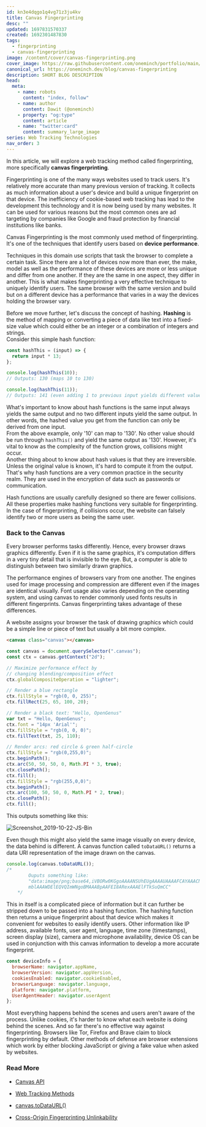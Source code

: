 ```yaml
---
id: kn3e4dqgo1q4vg71z3ju4kv
title: Canvas Fingerprinting
desc: ""
updated: 1697831570337
created: 1692301487830
tags:
  - fingerprinting
  - canvas-fingerprinting
image: /content/cover/canvas-fingerprinting.png
cover_image: https://raw.githubusercontent.com/oneminch/portfolio/main/public/content/cover/canvas-fingerprinting.png
canonical_url: https://oneminch.dev/blog/canvas-fingerprinting
description: SHORT BLOG DESCRIPTION
head:
  meta:
    - name: robots
      content: "index, follow"
    - name: author
      content: Dawit (@oneminch)
    - property: "og:type"
      content: article
    - name: "twitter:card"
      content: summary_large_image
series: Web Tracking Technologies
nav_order: 3
---
```


In this article, we will explore a web tracking method called fingerprinting, more specifically **canvas fingerprinting**.

Fingerprinting is one of the many ways websites used to track users. It's relatively more accurate than many previous version of tracking. It collects as much information about a user's device and build a unique fingerprint on that device. The inefficiency of cookie-based web tracking has lead to the development this technology and it is now being used by many websites. It can be used for various reasons but the most common ones are ad targeting by companies like Google and fraud protection by financial institutions like banks.

Canvas Fingerprinting is the most commonly used method of fingerprinting. It's one of the techniques that identify users based on **device performance**.

Techniques in this domain use scripts that task the browser to complete a certain task. Since there are a lot of devices now more than ever, the make, model as well as the performance of these devices are more or less unique and differ from one another. If they are the same in one aspect, they differ in another. This is what makes fingerprinting a very effective technique to uniquely identify users. The same browser with the same version and build but on a different device has a performance that varies in a way the devices holding the browser vary.

Before we move further, let's discuss the concept of hashing. **Hashing** is the method of mapping or converting a piece of data like text into a fixed-size value which could either be an integer or a combination of integers and strings.  
Consider this simple hash function:

```javascript
const hashThis = (input) => {
  return input * 13;
};

console.log(hashThis(10));
// Outputs: 130 (maps 10 to 130)

console.log(hashThis(11));
// Outputs: 141 (even adding 1 to previous input yields different value)
```

What's important to know about hash functions is the same input always yields the same output and no two different inputs yield the same output. In other words, the hashed value you get from the function can only be derived from one input.  
From the above example, only '10' can map to '130'. No other value should be run through `hashThis()` and yield the same output as '130'. However, it's vital to know as the complexity of the function grows, collisions might occur.  
Another thing about to know about hash values is that they are irreversible. Unless the original value is known, it's hard to compute it from the output. That's why hash functions are a very common practice in the security realm. They are used in the encryption of data such as passwords or communication.

Hash functions are usually carefully designed so there are fewer collisions. All these properties make hashing functions very suitable for fingerprinting. In the case of fingerprinting, if collisions occur, the website can falsely identify two or more users as being the same user.

### Back to the Canvas

Every browser performs tasks differently. Hence, every browser draws graphics differently. Even if it is the same graphics, it's computation differs in a very tiny detail that is invisible to the eye. But, a computer is able to distinguish between two similarly drawn graphics.

The performance engines of browsers vary from one another. The engines used for image processing and compression are different even if the images are identical visually. Font usage also varies depending on the operating system, and using canvas to render commonly used fonts results in different fingerprints. Canvas fingerprinting takes advantage of these differences.

A website assigns your browser the task of drawing graphics which could be a simple line or piece of text but usually a bit more complex.

```html
<canvas class="canvas"></canvas>
```

```javascript
const canvas = document.querySelector(".canvas");
const ctx = canvas.getContext("2d");

// Maximize performance effect by
// changing blending/composition effect
ctx.globalCompositeOperation = "lighter";

// Render a blue rectangle
ctx.fillStyle = "rgb(0, 0, 255)";
ctx.fillRect(25, 65, 100, 20);

// Render a black text: "Hello, OpenGenus"
var txt = "Hello, OpenGenus";
ctx.font = "14px 'Arial'";
ctx.fillStyle = "rgb(0, 0, 0)";
ctx.fillText(txt, 25, 110);

// Render arcs: red circle & green half-circle
ctx.fillStyle = "rgb(0,255,0)";
ctx.beginPath();
ctx.arc(50, 50, 50, 0, Math.PI * 3, true);
ctx.closePath();
ctx.fill();
ctx.fillStyle = "rgb(255,0,0)";
ctx.beginPath();
ctx.arc(100, 50, 50, 0, Math.PI * 2, true);
ctx.closePath();
ctx.fill();
```

This outputs something like this:

![Screenshot_2019-10-22-JS-Bin](https://iq.opengenus.org/content/images/2019/10/Screenshot_2019-10-22-JS-Bin.png)

Even though this might also yield the same image visually on every device, the data behind is different. A canvas function called `toDataURL()` returns a data URI representation of the image drawn on the canvas.

```javascript
console.log(canvas.toDataURL());
/* 
        Ouputs something like:
        "data:image/png;base64,iVBORw0KGgoAAAANSUhEUgAAAAUAAAAFCAYAAACNby
        mblAAAWDElEQVQImWNgoBMAAABpAAFEI8ARexAAAElFTkSuQmCC"
    */
```

This in itself is a complicated piece of information but it can further be stripped down to be passed into a hashing function. The hashing function then returns a unique fingerprint about that device which makes it convenient for websites to easily identify users. Other information like IP address, available fonts, user agent, language, time zone (timestamps), screen display (size), camera and microphone availability, device OS can be used in conjunction with this canvas information to develop a more accurate fingerprint.

```javascript
const deviceInfo = {
  browserName: navigator.appName,
  browserVersion: navigator.appVersion,
  cookiesEnabled: navigator.cookieEnabled,
  browserLanguage: navigator.language,
  platform: navigator.platform,
  UserAgentHeader: navigator.userAgent
};
```

Most everything happens behind the scenes and users aren't aware of the process. Unlike cookies, it's harder to know what each website is doing behind the scenes. And so far there's no effective way against fingerprinting. Browsers like Tor, Firefox and Brave claim to block fingerprinting by default. Other methods of defense are browser extensions which work by either blocking JavaScript or giving a fake value when asked by websites.

### Read More

- [Canvas API](https://developer.mozilla.org/en-US/docs/Web/API/Canvas_API)

- [Web Tracking Methods](https://iq.opengenus.org/methods-to-track-user-on-web/)

- [canvas.toDataURL()](https://developer.mozilla.org/en-US/docs/Web/API/HTMLCanvasElement/toDataURL)

- [Cross-Origin Fingerprinting Unlinkability](https://www.torproject.org/projects/torbrowser/design/#fingerprinting-linkability)
